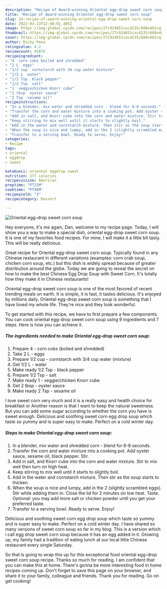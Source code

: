 ```yaml
---
description: "Recipe of Award-winning Oriental egg-drop sweet corn soup"
title: "Recipe of Award-winning Oriental egg-drop sweet corn soup"
slug: 14-recipe-of-award-winning-oriental-egg-drop-sweet-corn-soup
date: 2022-03-23T12:40:01.405Z
image: https://img-global.cpcdn.com/recipes/27c924651cac4235/680x482cq70/oriental-egg-drop-sweet-corn-soup-recipe-main-photo.jpg
thumbnail: https://img-global.cpcdn.com/recipes/27c924651cac4235/680x482cq70/oriental-egg-drop-sweet-corn-soup-recipe-main-photo.jpg
cover: https://img-global.cpcdn.com/recipes/27c924651cac4235/680x482cq70/oriental-egg-drop-sweet-corn-soup-recipe-main-photo.jpg
author: Ricky Pena
ratingvalue: 4.2
reviewcount: 45875
recipeingredient:
- "4  corn cobs boiled and shredded"
- "2 L  eggs"
- "1/2 cup  cornstarch with 34 cup water mixture"
- "1/2 L  water"
- "1/2 Tsp  black pepper"
- "1/2 Tsp  salt"
- "1  veggiechicken Knorr cube"
- "2 tbsp  oyster sauce"
- "2 Tsp  sesame oil"
recipeinstructions:
- "In a blender, mix water and shredded corn - blend for 6-8 seconds."
- "Transfer the corn and water mixture into a cooking pot. Add oyster sauce, sesame oil, black pepper. Stir."
- "Add in salt, and Knorr cube into the corn and water mixture. Stir to mix well then turn on high heat."
- "Keep stirring to mix well until it starts to slightly boil."
- "Add in the water and cornstarch mixture. Then stir as the soup starts to thicken."
- "When the soup is nice and lumpy, add in the 2 (slightly scrambled eggs). Stir while adding them in. Close the lid for 2 minutes on low heat. Taste. Optional: you may add more salt or chicken powder until you get your preferred taste."
- "Transfer to a serving bowl. Ready to serve. Enjoy!"
categories:
- Recipe
tags:
- oriental
- eggdrop
- sweet

katakunci: oriental eggdrop sweet 
nutrition: 177 calories
recipecuisine: American
preptime: "PT21M"
cooktime: "PT46M"
recipeyield: "3"
recipecategory: Dessert

---
```



![Oriental egg-drop sweet corn soup](https://img-global.cpcdn.com/recipes/27c924651cac4235/680x482cq70/oriental-egg-drop-sweet-corn-soup-recipe-main-photo.jpg)

Hey everyone, it's me again, Dan, welcome to my recipe page. Today, I will show you a way to make a special dish, oriental egg-drop sweet corn soup. It is one of my favorites food recipes. For mine, I will make it a little bit tasty. This will be really delicious.

Great recipe for Oriental egg-drop sweet corn soup. Typically found in any Chinese restaurant in different variations (examples: corn crab soup, chicken corn soup, etc.) but this dish is widely spread because of greater distribution around the globe. Today we are going to reveal the secret on how to make the best Chinese Egg Drop Soup with Sweet Corn. It&#39;s totally how they make it in Chinese restaurants!

Oriental egg-drop sweet corn soup is one of the most favored of recent trending meals on earth. It is simple, it is fast, it tastes delicious. It's enjoyed by millions daily. Oriental egg-drop sweet corn soup is something that I have loved my whole life. They're nice and they look wonderful.


To get started with this recipe, we have to first prepare a few components. You can cook oriental egg-drop sweet corn soup using 9 ingredients and 7 steps. Here is how you can achieve it.

<!--inarticleads1-->

##### The ingredients needed to make Oriental egg-drop sweet corn soup:

1. Prepare 4 - corn cobs (boiled and shredded)
1. Take 2 L - eggs
1. Prepare 1/2 cup - cornstarch with 3/4 cup water (mixture)
1. Get 1/2 L - water
1. Make ready 1/2 Tsp - black pepper
1. Prepare 1/2 Tsp - salt
1. Make ready 1 - veggie/chicken Knorr cube
1. Get 2 tbsp - oyster sauce
1. Make ready 2 Tsp - sesame oil


I love sweet corn very much and it is a really easy and health choice for breakfast or Another reason is that I want to keep the natural sweetness. But you can add some sugar according to whether the corn you have is sweet enough. Delicious and soothing sweet corn egg drop soup which taste so yummy and is super easy to make. Perfect on a cold winter day. 

<!--inarticleads2-->

##### Steps to make Oriental egg-drop sweet corn soup:

1. In a blender, mix water and shredded corn - blend for 6-8 seconds.
1. Transfer the corn and water mixture into a cooking pot. Add oyster sauce, sesame oil, black pepper. Stir.
1. Add in salt, and Knorr cube into the corn and water mixture. Stir to mix well then turn on high heat.
1. Keep stirring to mix well until it starts to slightly boil.
1. Add in the water and cornstarch mixture. Then stir as the soup starts to thicken.
1. When the soup is nice and lumpy, add in the 2 (slightly scrambled eggs). Stir while adding them in. Close the lid for 2 minutes on low heat. Taste. Optional: you may add more salt or chicken powder until you get your preferred taste.
1. Transfer to a serving bowl. Ready to serve. Enjoy!


Delicious and soothing sweet corn egg drop soup which taste so yummy and is super easy to make. Perfect on a cold winter day. I have shared so many versions of sweet corn soup so far in my blog. This is a version which i call egg drop sweet corn soup because it has an egg added in it. Growing up, my family had a tradition of eating lunch at our local little Chinese restaurant every single Saturday. 

So that is going to wrap this up for this exceptional food oriental egg-drop sweet corn soup recipe. Thanks so much for reading. I am confident that you can make this at home. There's gonna be more interesting food in home recipes coming up. Don't forget to save this page on your browser, and share it to your family, colleague and friends. Thank you for reading. Go on get cooking!
